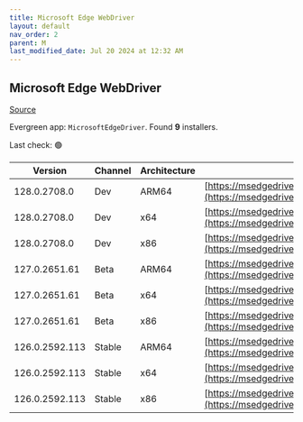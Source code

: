 ```yaml
---
title: Microsoft Edge WebDriver
layout: default
nav_order: 2
parent: M
last_modified_date: Jul 20 2024 at 12:32 AM
---
```


## Microsoft Edge WebDriver

[Source](https://www.microsoft.com/edge)

Evergreen app: `MicrosoftEdgeDriver`. Found **9** installers.

Last check: 🟢

| Version        | Channel | Architecture | URI                                                                                                                                              |
| -------------- | ------- | ------------ | ------------------------------------------------------------------------------------------------------------------------------------------------ |
| 128.0.2708.0   | Dev     | ARM64        | [https://msedgedriver.azureedge.net/128.0.2708.0/edgedriver_arm64.zip](https://msedgedriver.azureedge.net/128.0.2708.0/edgedriver_arm64.zip)     |
| 128.0.2708.0   | Dev     | x64          | [https://msedgedriver.azureedge.net/128.0.2708.0/edgedriver_win64.zip](https://msedgedriver.azureedge.net/128.0.2708.0/edgedriver_win64.zip)     |
| 128.0.2708.0   | Dev     | x86          | [https://msedgedriver.azureedge.net/128.0.2708.0/edgedriver_win32.zip](https://msedgedriver.azureedge.net/128.0.2708.0/edgedriver_win32.zip)     |
| 127.0.2651.61  | Beta    | ARM64        | [https://msedgedriver.azureedge.net/127.0.2651.61/edgedriver_arm64.zip](https://msedgedriver.azureedge.net/127.0.2651.61/edgedriver_arm64.zip)   |
| 127.0.2651.61  | Beta    | x64          | [https://msedgedriver.azureedge.net/127.0.2651.61/edgedriver_win64.zip](https://msedgedriver.azureedge.net/127.0.2651.61/edgedriver_win64.zip)   |
| 127.0.2651.61  | Beta    | x86          | [https://msedgedriver.azureedge.net/127.0.2651.61/edgedriver_win32.zip](https://msedgedriver.azureedge.net/127.0.2651.61/edgedriver_win32.zip)   |
| 126.0.2592.113 | Stable  | ARM64        | [https://msedgedriver.azureedge.net/126.0.2592.113/edgedriver_arm64.zip](https://msedgedriver.azureedge.net/126.0.2592.113/edgedriver_arm64.zip) |
| 126.0.2592.113 | Stable  | x64          | [https://msedgedriver.azureedge.net/126.0.2592.113/edgedriver_win64.zip](https://msedgedriver.azureedge.net/126.0.2592.113/edgedriver_win64.zip) |
| 126.0.2592.113 | Stable  | x86          | [https://msedgedriver.azureedge.net/126.0.2592.113/edgedriver_win32.zip](https://msedgedriver.azureedge.net/126.0.2592.113/edgedriver_win32.zip) |
